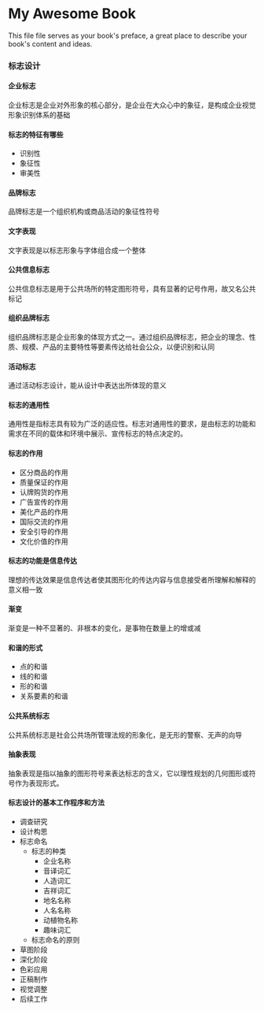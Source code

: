 # My Awesome Book

This file file serves as your book's preface, a great place to describe your book's content and ideas.

### 标志设计

#### 企业标志

企业标志是企业对外形象的核心部分，是企业在大众心中的象征，是构成企业视觉形象识别体系的基础

#### 标志的特征有哪些

* 识别性
* 象征性
* 审美性

#### 品牌标志

品牌标志是一个组织机构或商品活动的象征性符号

#### 文字表现

文字表现是以标志形象与字体组合成一个整体

#### 公共信息标志

公共信息标志是用于公共场所的特定图形符号，具有显著的记号作用，故又名公共标记

#### 组织品牌标志

组织品牌标志是企业形象的体现方式之一。通过组织品牌标志，把企业的理念、性质、规模、产品的主要特性等要素传达给社会公众，以便识别和认同

#### 活动标志

通过活动标志设计，能从设计中表达出所体现的意义

#### 标志的通用性

通用性是指标志具有较为广泛的适应性。标志对通用性的要求，是由标志的功能和需求在不同的载体和环境中展示、宣传标志的特点决定的。

#### 标志的作用

* 区分商品的作用
* 质量保证的作用
* 认牌购货的作用
* 广告宣传的作用
* 美化产品的作用
* 国际交流的作用
* 安全引导的作用
* 文化价值的作用

#### 标志的功能是信息传达

理想的传达效果是信息传达者使其图形化的传达内容与信息接受者所理解和解释的意义相一致

#### 渐变

渐变是一种不显著的、非根本的变化，是事物在数量上的增或减

#### 和谐的形式

* 点的和谐
* 线的和谐
* 形的和谐
* 关系要素的和谐

#### 公共系统标志

公共系统标志是社会公共场所管理法规的形象化，是无形的警察、无声的向导

#### 抽象表现

抽象表现是指以抽象的图形符号来表达标志的含义，它以理性规划的几何图形或符号作为表现形式。

#### 标志设计的基本工作程序和方法

* 调查研究
* 设计构思
* 标志命名
  * 标志的种类
    * 企业名称
    * 音译词汇
    * 人造词汇
    * 吉祥词汇
    * 地名名称
    * 人名名称
    * 动植物名称
    * 趣味词汇
  * 标志命名的原则
* 草图阶段
* 深化阶段
* 色彩应用
* 正稿制作
* 视觉调整
* 后续工作



